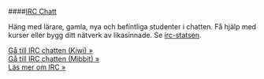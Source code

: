 ####[IRC Chatt](http://www.student.bth.se/kiwi)

Häng med lärare, gamla, nya och befintliga studenter i chatten. Få hjälp med kurser eller bygg ditt nätverk av likasinnade. Se [irc-statsen](irssistats).

[Gå till IRC chatten (Kiwi) »](http://www.student.bth.se/kiwi)  
[Gå till IRC chatten (Mibbit) »](http://widget01.mibbit.com/?settings=2e1899e70a9a033212075b3cfa4e54aa&server=irc.bsnet.se&channel=%23db-o-webb&charset=UTF-8&nick=dbwebb_%3F%3F&customloading=Laddar%20webbchatt%20f%C3%B6r%20dbwebb.se...&customprompt=Chatta%20p%C3%A5%20dbwebb.se.&nickprompt=V%C3%A4lj%20ditt%20nick.)  
[Läs mer om IRC »](irc)  
